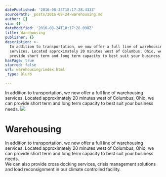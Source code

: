 ```yaml
---
datePublished: '2016-08-24T18:17:28.433Z'
sourcePath: _posts/2016-08-24-warehousing.md
author: []
via: {}
dateModified: '2016-08-24T18:17:28.098Z'
title: Warehousing
publisher: {}
description: >-
  In addition to transportation, we now offer a full line of warehousing
  services. Located approximately 20 minutes west of Columbus, Ohio, we can
  provide short term and long term capacity to best suit your business needs.
hasPage: true
starred: false
url: warehousing/index.html
_type: Blurb

---
```

In addition to transportation, we now offer a full line of warehousing services. Located approximately 20 minutes west of Columbus, Ohio, we can provide short term and long term capacity to best suit your business needs.
![](https://the-grid-user-content.s3-us-west-2.amazonaws.com/62765e34-3f93-4f48-b3ce-e9e40cc279f3.jpg)

# Warehousing

In addition to transportation, we now offer a full line of warehousing services. Located approximately 20 minutes west of Columbus, Ohio, we can provide short term and long term capacity to best suit your business needs.  
We can also provide cross docking services, crisis management solutions and load reconsignment in our climate controlled facility.